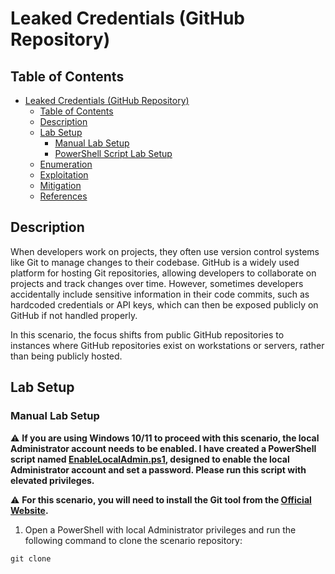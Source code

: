 # Leaked Credentials (GitHub Repository)

## Table of Contents

- [Leaked Credentials (GitHub Repository)](#leaked-credentials-github-repository)
  - [Table of Contents](#table-of-contents)
  - [Description](#description)
  - [Lab Setup](#lab-setup)
    - [Manual Lab Setup](#manual-lab-setup)
    - [PowerShell Script Lab Setup](#powershell-script-lab-setup)
  - [Enumeration](#enumeration)
  - [Exploitation](#exploitation)
  - [Mitigation](#mitigation)
  - [References](#references)

## Description

When developers work on projects, they often use version control systems like Git to manage changes to their codebase. GitHub is a widely used platform for hosting Git repositories, allowing developers to collaborate on projects and track changes over time. However, sometimes developers accidentally include sensitive information in their code commits, such as hardcoded credentials or API keys, which can then be exposed publicly on GitHub if not handled properly.

In this scenario, the focus shifts from public GitHub repositories to instances where GitHub repositories exist on workstations or servers, rather than being publicly hosted.

## Lab Setup

### Manual Lab Setup

:warning: <b>If you are using Windows 10/11 to proceed with this scenario, the local Administrator account needs to be enabled. I have created a PowerShell script named [EnableLocalAdmin.ps1](/Lab-Setup-Scripts/EnableLocalAdmin.ps1), designed to enable the local Administrator account and set a password. Please run this script with elevated privileges.</b>

:warning: <b>For this scenario, you will need to install the Git tool from the [Official Website](https://git-scm.com/downloads).</b>

1) Open a PowerShell with local Administrator privileges and run the following command to clone the scenario repository:

```
git clone 
```
